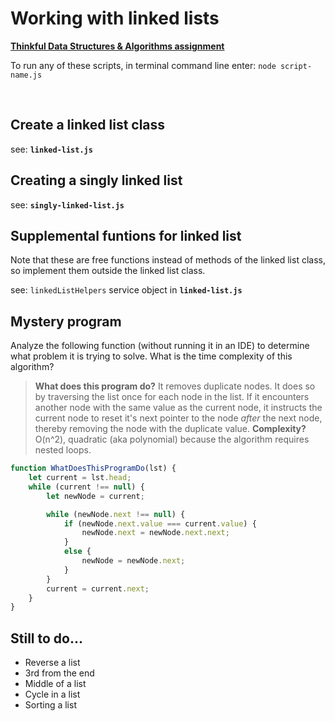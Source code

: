 # Working with linked lists

**[Thinkful Data Structures & Algorithms assignment](https://courses.thinkful.com/dsa-v1/checkpoint/5#assignment)**

To run any of these scripts, in terminal command line enter: `node script-name.js`

<br />


## Create a linked list class

see: **`linked-list.js`**


## Creating a singly linked list

see: **`singly-linked-list.js`**


## Supplemental funtions for linked list

Note that these are free functions instead of methods of the linked list class, so implement them outside the linked list class.

see: `linkedListHelpers` service object in **`linked-list.js`**

## Mystery program

Analyze the following function (without running it in an IDE) to determine what problem it is trying to solve. What is the time complexity of this algorithm?

> **What does this program do?** It removes duplicate nodes. It does so by traversing the list once for each node in the list. If it encounters another node with the same value as the current node, it instructs the current node to reset it's next pointer to the node _after_ the next node, thereby removing the node with the duplicate value.
> **Complexity?** O(n^2), quadratic (aka polynomial) because the algorithm requires nested loops.

```js
function WhatDoesThisProgramDo(lst) {
    let current = lst.head;
    while (current !== null) {
        let newNode = current;

        while (newNode.next !== null) {
            if (newNode.next.value === current.value) {
                newNode.next = newNode.next.next;
            }
            else {
                newNode = newNode.next;
            }
        }
        current = current.next;
    }
}
```

## Still to do...

* Reverse a list
* 3rd from the end
* Middle of a list
* Cycle in a list
* Sorting a list